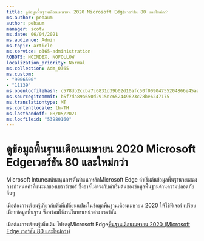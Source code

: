 ```yaml
---
title: ดูข้อมูลพื้นฐานเดือนเมษายน 2020 Microsoft Edgeเวอร์ชัน 80 และใหม่กว่า
ms.author: pebaum
author: pebaum
manager: scotv
ms.date: 06/04/2021
ms.audience: Admin
ms.topic: article
ms.service: o365-administration
ROBOTS: NOINDEX, NOFOLLOW
localization_priority: Normal
ms.collection: Adm_O365
ms.custom:
- "9006500"
- "11139"
ms.openlocfilehash: c578db2ccba7c6831d39b02d10afc50f00904755204866e45aa4eb2ec313a8e3
ms.sourcegitcommit: b5f7da89a650d2915dc652449623c78be6247175
ms.translationtype: MT
ms.contentlocale: th-TH
ms.lasthandoff: 08/05/2021
ms.locfileid: "53980160"
---
```

# <a name="view-the-april-2020-baseline-for-microsoft-edge-versions-80-and-later"></a>ดูข้อมูลพื้นฐานเดือนเมษายน 2020 Microsoft Edgeเวอร์ชัน 80 และใหม่กว่า

Microsoft Intuneสนับสนุนการตั้งค่าแนวหลักMicrosoft Edge ค่าเริ่มต้นข้อมูลพื้นฐานจะแสดงการกําหนดค่าที่แนะนาของเบราว์เซอร์ ซึ่งอาจไม่ตรงกับค่าเริ่มต้นของข้อมูลพื้นฐานด้านความปลอดภัยอื่นๆ

เมื่อต้องการเรียนรู้เกี่ยวกับสิ่งที่เปลี่ยนแปลงในข้อมูลพื้นฐานเดือนเมษายน 2020 ให้ใช้ฟีเจอร์ เปรียบเทียบข้อมูลพื้นฐาน ซึ่งพร้อมใช้งานในบานหน้าต่าง เวอร์ชัน

เมื่อต้องการเรียนรู้เพิ่มเติม โปรดดูMicrosoft Edge[พื้นฐานเดือนเมษายน 2020 (Microsoft Edge เวอร์ชัน 80 และใหม่กว่า)](/mem/intune/protect/security-baseline-settings-edge?pivots=edge-april-2020)